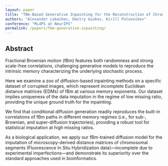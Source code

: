 ```yaml
---
layout: paper
title: "fBm-Based Generative Inpainting for the Reconstruction of Chromosomal Distances"
authors: "Alexander Lobashev, Dmitry Guskov, Kirill Polovnikov"
conference: "ML4PS at NeurIPS"
permalink: /papers/fbm-generative-inpainting/
---
```


## Abstract  
Fractional Brownian motion (fBm) features both randomness and strong scale-free correlations, challenging generative models to reproduce the intrinsic memory characterizing the underlying stochastic process. 

Here we examine a zoo of diffusion-based inpainting methods on a specific dataset of corrupted images, which represent incomplete Euclidean distance matrices (EDMs) of fBm at various memory exponents. Our dataset implies uniqueness of the data imputation in the regime of low missing ratio, providing the unique ground truth for the inpainting. 

We find that conditional diffusion generation readily reproduces the built-in correlations of fBm paths in different memory regimes (i.e., for sub-, Brownian, and super-diffusion trajectories), providing a robust tool for statistical imputation at high missing ratios. 

As a biological application, we apply our fBm-trained diffusion model for the imputation of microscopy-derived distance matrices of chromosomal segments (Fluorescence In Situ Hybridization data)—incomplete due to experimental imperfections—and demonstrate its superiority over the standard approaches used in bioinformatics.
